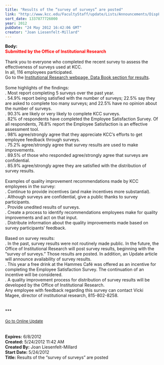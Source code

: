 ```yaml
---
title: "Results of the “survey of surveys” are posted"
link: "http://www.kcc.edu/FacultyStaff/update/Lists/Announcements/DispForm.aspx?ID=722"
sort_date: 1337877726000
year: 2012
pubDate: "24 May 2012 16:42:06 GMT"
creator: "Joan Liesenfelt-Millard"
---
```


<div><b>Body:</b> <div class="ExternalClassC113898577884AF7BD2C0B066B1E80D9">
<div><font color="#ff0000"><strong>Submitted by the Office of Institutional Research<br /></strong></font> <br />Thank you to everyone who completed the recent survey to assess the effectiveness of surveys used at KCC.<br /></div>
<div>In all, 116 employees participated.<br /></div>
<div>Go to the <a href="/Community/Collegeinfo/ie/ir/databook/Pages/default.aspx">Institutional Research webpage, Data Book section for results</a>. </div>
<div> </div>
<div>Some highlights of the findings:<br />. Most report completing 5 surveys over the past year.<br />. 54.9% report being satisfied with the number of surveys; 22.5% say they are asked to complete too many surveys; and 22.5% have no opinion about the number of surveys.<br />. 90.3% are likely or very likely to complete KCC surveys.<br />. 82% of respondents have completed the Employee Satisfaction Survey. Of all respondents, 76.8% report the Employee Satisfaction is an effective assessment tool.<br />. 98% agree/strongly agree that they appreciate KCC’s efforts to get employee feedback through surveys.<br />. 75.2% agree/strongly agree that survey results are used to make improvements.<br />. 89.5% of those who responded agree/strongly agree that surveys are confidential.<br />. 85.9% agree/strongly agree they are satisfied with the distribution of survey results.<br /> <br />Examples of quality improvement recommendations made by KCC employees in the survey:<br />. Continue to provide incentives (and make incentives more substantial).<br />. Although surveys are confidential, give a public thanks to survey participants.<br />. Provide unedited results of surveys.<br />. Create a process to identify recommendations employees make for quality improvements and act on that input.<br />. Distribute information about the quality improvements made based on survey participants’ feedback.<br /> <br />Based on survey results:<br />. In the past, survey results were not routinely made public. In the future, the Office of Institutional Research will post survey results, beginning with the “survey of surveys.” Those results are posted. In addition, an Update article will announce availability of survey results.<br />. This year a free drink at the Hammes Café was offered as an incentive for completing the Employee Satisfaction Survey. The continuation of an incentive will be considered.<br />. A quality improvement process for distribution of survey results will be developed by the Office of Institutional Research.<br />Any employee with feedback regarding this survey can contact Vicki Magee, director of institutional research, 815-802-8258.</div>
<div><br /> </div></div>
<div>***</div>
<div> </div>
<div>
<div><font size="2"><a href="/FacultyStaff/update/Pages/dailyupdate.aspx">Go to Online Update</a></font></div>
<div><font size="2"></font> </div>
<div> </div></div>
<div></div></div>
<div><b>Expires:</b> 6/8/2012</div>
<div><b>Created:</b> 5/24/2012 11:42 AM</div>
<div><b>Created By:</b> Joan Liesenfelt-Millard</div>
<div><b>Start Date:</b> 5/24/2012</div>
<div><b>Title:</b> Results of the “survey of surveys” are posted</div>
